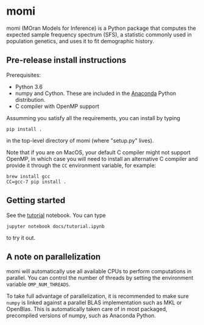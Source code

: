 # momi

momi (MOran Models for Inference) is a Python package that computes
the expected sample frequency spectrum (SFS), a statistic commonly used
in population genetics, and uses it to fit demographic history.

## Pre-release install instructions

Prerequisites:

* Python 3.6
* numpy and Cython. These are included in the [Anaconda](http://continuum.io/downloads) Python distribution.
* C compiler with OpenMP support

Assumming you satisfy all the requirements, you can install by typing

```
pip install .
```

in the top-level directory of momi (where "setup.py" lives).

Note that if you are on MacOS, your default C compiler might
not support OpenMP, in which case you will need to install an
alternative C compiler and provide it through the `CC` environment variable,
for example:

    brew install gcc
    CC=gcc-7 pip install .

## Getting started

See the [tutorial](docs/tutorial.ipynb) notebook.
You can type
```
jupyter notebook docs/tutorial.ipynb
```
to try it out.

## A note on parallelization

momi will automatically use all available CPUs to perform
computations in parallel.
You can control the number of threads by setting the
environment variable `OMP_NUM_THREADS`.

To take full advantage of parallelization, it is
recommended to make sure `numpy` is linked against
a parallel BLAS implementation such as MKL
or OpenBlas.
This is automatically taken care of in most
packaged, precompiled versions of numpy, such as
Anaconda Python.
